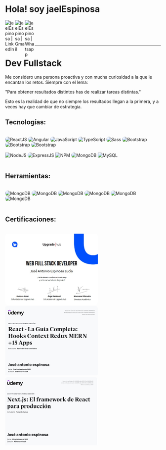 # Hola! soy jaelEspinosa

[<img align='left' alt=' jaelEspinosa | LinkedIn' width='32px' src='https://cdn.icon-icons.com/icons2/31/PNG/256/sociallinkedin_member_2751.png' />][linkedin]
[<img align='left' alt=' jaelEspinosa | Gmail' width='32px' src='https://cdn.icon-icons.com/icons2/1381/PNG/512/gmail_93551.png' />][Gmail]
[<img align='left' alt=' jaelEspinosa | Whatsapp' width='32px' src='https://cdn.icon-icons.com/icons2/41/PNG/128/whatsappmessage_conversation_whatsap_7149.png' />][whatsapp]

<br/>
<br/>
<br/>
<br/>
<hr/>

# Dev Fullstack

 Me considero una persona proactiva y con mucha curiosidad a la que le encantan los retos. Siempre con el lema: 
 
 "Para obtener resultados distintos has de realizar tareas distintas."

Esto es la realidad de que no siempre los resultados llegan a la primera,  y a veces hay que cambiar de estrategia.

## Tecnologías:
<br/>

<img alt='ReactJS' src='https://sigdeletras.com/images/blog/202004_react_leaflet/react.png' style = 'width:52px;border-radius: 8px' />
<img alt='Angular' src='https://blog.e-saurio.com/content/images/2023/02/the-seo-guide-to-angular.png' style = 'width:52px;border-radius: 8px' />
<img alt='JavaScript' src='https://arielfuggini.com/static/29a9f86a9bd7efd96ee9ce8b13124303/a41d1/javascript.jpg' style = 'width:52px;border-radius: 8px'  />
<img alt='TypeScript' src='https://cdn.thenewstack.io/media/2022/01/10b88c68-typescript-logo.png' style = 'width:52px;border-radius: 8px'/>
<img alt='Sass' src="https://i0.wp.com/techprimelab.com/wp-content/uploads/2020/06/SCSS-or-CSS.jpg?fit=1024%2C576&ssl=1" style = 'width:52px;border-radius: 8px' />
<img alt='Bootstrap' src='https://getbootstrap.com/docs/5.3/assets/brand/bootstrap-social.png' style = 'width:52px;border-radius: 8px' />
<img alt='Bootstrap' src='https://res.cloudinary.com/practicaldev/image/fetch/s--hNNbPNwB--/c_imagga_scale,f_auto,fl_progressive,h_420,q_auto,w_1000/https://dev-to-uploads.s3.amazonaws.com/i/ilxs4qnlqlvvai9nm7vg.png' style = 'width:52px;border-radius: 8px' />
<img alt='Bootstrap' src='https://cdn-media-1.freecodecamp.org/images/1*FDNeKIUeUnf0XdqHmi7nsw.png' style = 'width:52px;border-radius: 8px' />


<br/>
<br/>
<img alt='NodeJS' src='https://img.shields.io/badge/-NodeJs-339933?logo=Nodejs&logoColor=white&style=plastic' />
<img alt='ExpressJS' src='https://miro.medium.com/v2/resize:fit:365/1*Jr3NFSKTfQWRUyjblBSKeg.png' style = 'width:52px;border-radius: 8px' />
<img alt='NPM' src='https://img.shields.io/badge/-NPM-CB3837?style=flat&logo=npm&logoColor=white&style=plastic' />
<img alt='MongoDB' src='https://webimages.mongodb.com/_com_assets/cms/kuzt9r42or1fxvlq2-Meta_Generic.png' style = 'width:52px;border-radius: 8px' />
<img alt='MySQL' src='https://img.shields.io/badge/-MySQL-4479A1?logo=mysql&logoColor=white&style=plastic' />

<br/>
<br/>



## Herramientas:
<br/>
<img alt='MongoDB' src='https://res.cloudinary.com/practicaldev/image/fetch/s--sWV8Y0kc--/c_imagga_scale,f_auto,fl_progressive,h_900,q_auto,w_1600/https://dev-to-uploads.s3.amazonaws.com/i/kml9j34p9taplrnqtcez.jpg' style = 'width:52px;border-radius: 8px' />
<img alt='MongoDB' src='https://www.solucionex.com/sites/default/files/posts/imagen/git.jpg' style = 'width:52px;border-radius: 8px' />
<img alt='MongoDB' src='https://www.sngular.com/wp-content/uploads/2021/12/postman-logo-vert-2018.jpg' style = 'width:52px;border-radius: 8px' />
<img alt='MongoDB' src='https://hackernoon.imgix.net/images/4bi340g.jpg' style = 'width:52px;border-radius: 8px' />
<img alt='MongoDB' src='https://depor.com/resizer/j85pMfWyvmgc1ZcosJsqhp0bu5E=/580x330/smart/filters:format(jpeg):quality(75)/cloudfront-us-east-1.images.arcpublishing.com/elcomercio/2SNG5DJCANCFHEWZEYYGAMNY7U.jpg' style = 'width:52px;border-radius: 8px' />
<img alt='MongoDB' src='https://res.cloudinary.com/hevo/image/upload/f_auto,q_auto/v1644903699/hevo-learn/MongoDB-Compass-Mac-MongoDB-Compass-Logo.png?_i=AA' style = 'width:52px;border-radius: 8px' />

<br/>
<br/>

## Certificaciones:
<br/>

<img alt='Upgrade' src='./img/upgradeHub.jpg' style = 'width:300px;border-radius: 8px' />
<img alt='Upgrade' src='./img/reactUdemy.jpg' style = 'width:300px;border-radius: 8px' />
<img alt='Upgrade' src='./img/nextUdemy.jpg' style = 'width:300px;border-radius: 8px' />



[linkedin]:https://www.linkedin.com/in/jose-antonio-espinosa-lucia/
[Gmail]: mailto:jaelespinosa@gmail.com
[whatsapp]: https://wa.me/34659795230



